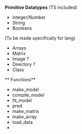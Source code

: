 **Primitive Datatypes**
(TS included)
+ Integer/Number
+ String
+ Booleans

(To be made specifically for lang)
+ Arrays
+ Matrix
+ Image ?
+ Directory ?
+ Class

** Functions**

+ make_model
+ compile_model
+ fit_model
+ pred
+ make_matrix
+ make_array
+ load_data
+ 
